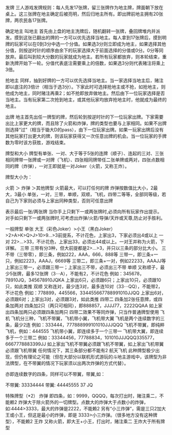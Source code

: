 发牌
三人游戏发牌规则：每人先发17张牌，留三张牌作为地主牌，牌面朝下放在桌上。这三张牌在地主确定后被亮明，然后归地主所有。即出牌前地主拥有20张牌，两农民各17张牌。

确定地主
叫地主
首先由上盘的地主洗牌后，随机翻转一张牌，叠回牌堆内并派发。摸到这张已翻出的牌的一方可以优先选择当地主。每人拿到17张牌后，摸到明牌的玩家可以在0到3分中选一个分值。如果选3分则立即成为地主，如果选择其他分值，则按逆时针的顺序由余下的玩家选择大于前面选择的分值或0分。0分等同放弃。最后叫到较大分数的玩家就成为地主。若所有玩家都放弃，则本轮结束，重新洗牌开始下一轮。分值代表底注需要乘上的倍数，如果选3分则代表赌注将乘上3倍。

抢地主
同样，抽到好牌的一方可以优先选择当地主。当一家选择当地主后，赌注即以底注的3倍计（相当于选3分）。下家此时可选择抢地主或不抢，如抢地主，则他成为地主，同时赌注再乘2；如不抢即放弃做地主。然后由下一位玩家选择是否当地主。当有玩家第二次抢到地主，或其他玩家均放弃抢地主时，他就成为最终的地主。

出牌
地主首先出任一牌型的牌，然后轮到按逆时针的下一位玩家出牌。下家需要出比上家更大的牌，而且除了火箭和炸弹，牌的类型也要与上家相同。如果不出牌则选择“过”（相当于锄大D的pass），由下一位玩家出牌。如果一玩家出牌后没有其他玩家打出更大的牌，则该玩家获得又一次任意出牌的机会。当一位玩家的手牌数为零时该方获胜，游戏结束。

牌型和大小
牌型有单张、一对、大于等于5张的连牌（顺子）、连起的三对、三张相同牌带一张牌或一对牌（飞机）、四张相同牌带任二张单牌或两对，四张点数相同的牌（炸弹），一对王即就是一对Joker（火箭，又称王炸）。

牌型大小为：

火箭 ＞ 炸弹 ＞其他牌型
火箭最大，可以打任何的牌
炸弹按数值比大小，2最大，3最小
单张，一对，三带，单顺，双顺，飞机，四带二等等，全部同等级，若自己为下家则必须与上家出同种类型，否则可任意出牌


表示最后一张/两张牌 当你手上只剩下一或两张牌时,必须向所有玩家作出提示。 对手如只剩下一或两张牌时,可考虑出炸弹/火箭/导弹/天炸或天尊,防止对手胜利。

一般牌型
单张
大王（彩色Joker）>小王（黑白Joker）>2>A>K>Q>J>10>9...>3前提系，不计花色，上家出3，下家必须出4或以上
一对
22>...>33，不计花色，上家出33，必须出44或以上。一对王并称为火箭，下详解。
三带
三带有分3种，但大前提都是2>...>3，并只以三条的部分比大小。
三不带（三带零），即三条，例如222，AAA，666，888等
三带一，即三条+一只，例如2223，AAAJ，6669等
三带二，即三条+一对，例如22233，AAAJJ等
上家出三带一，必须跟三带一；上家出三不带，必须出三不带
单顺
又称顺子，最少5张牌，最多12张牌（3⋯A），不能有2，不计花色
例如：345678，78910JQ，345678910JQKA
上家出6只，必须跟6只；上家出10只，必须跟10只，如此类推
双顺
又称连对，最少连3对，最多连10对（33⋯QQ），不能带2，不计花色
例如：778899，445566，334455667788991010JJQQ
上家出6对，必须跟6对；上家出3对，必须跟3对，如此类推
四带二
四条加2张任意牌，或四条加两对
四条加2只（两只可相同），即888857，JJJJ77，2222QQAA
如上家出四条加两只必须跟四条加两只
四带二效果不等同炸弹，只当作普通牌型使用
飞机
飞机分三种，飞机不带翼，飞机带小翼，飞机带大翼
飞机是两个连续数字的三条，最少2连
例如：333444，777888999101010JJJQQQ
飞机不带翼，即纯粹飞机，例如：444555
飞机带小翼，即连续多于一个三带一
飞机带大翼，即连续多于一个三带二
例如：33344456，77788834，101010JJJQQQ335577，6667778883399JJ
如上家出飞机不带翼必须跟飞机不带翼，如上家出飞机带翼必须跟飞机带翼
任何情况下，其三条部分都不能有2
航天飞机
此种牌型极少出现，但仍有理论之可能（但在大部分以联机形式游玩的斗地主游戏中，该牌型为非法牌型，在不带翼的情况下玩家须以出两次炸弹的方式代替）。

亦即连续数字的四条，同样可以不带翼，带翼,如：

不带翼: 33334444
带翼: 44445555 37 JQ


特殊牌型（*2）
炸弹
即四条，如：9999，QQQQ，每次打出时，赌注乘二，不能赖2
炸弹大于除火箭外的一切牌型。点数大的炸弹大于点数小的炸弹，如:4444>3333，最大的炸弹是2222，不能赖2
另有“小三炸弹”，需是三只2加大王或小王，但这是最小的炸弹，即是 3333>小三炸弹。（很多地方没有这种牌型），不能赖2
王炸
又称火箭，即大王+小王，打出时，赌注乘二
王炸大于所有牌型
